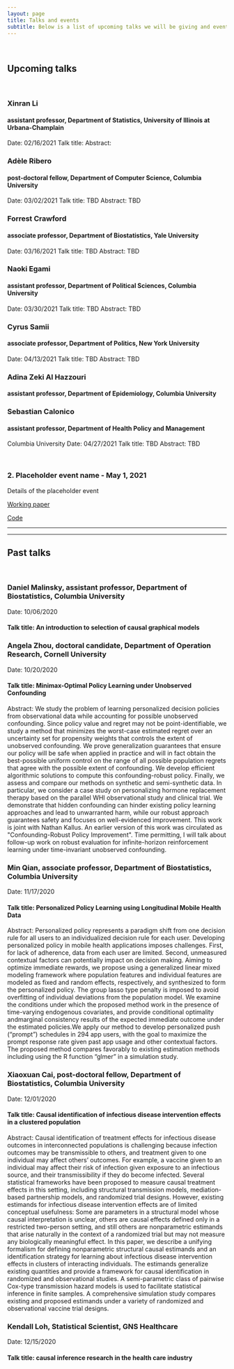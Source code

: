 ```yaml
---
layout: page
title: Talks and events
subtitle: Below is a list of upcoming talks we will be giving and events we will be attending
---
```

  <p>&nbsp;</p>

## Upcoming talks
  <p>&nbsp;</p>

### Xinran Li
#### assistant professor, Department of Statistics, University of Illinois at Urbana-Champlain
Date: 02/16/2021
Talk title:
Abstract:

### Adèle Ribero
#### post-doctoral fellow, Department of Computer Science, Columbia University
Date: 03/02/2021
Talk title: TBD
Abstract: TBD

### Forrest Crawford
#### associate professor, Department of Biostatistics, Yale University
Date: 03/16/2021
Talk title: TBD
Abstract: TBD

### Naoki Egami
#### assistant professor, Department of Political Sciences, Columbia University
Date: 03/30/2021
Talk title: TBD
Abstract: TBD

### Cyrus Samii
#### associate professor, Department of Politics, New York University
Date: 04/13/2021
Talk title: TBD
Abstract: TBD

### Adina Zeki Al Hazzouri
#### assistant professor, Department of Epidemiology, Columbia University 
### Sebastian Calonico
#### assistant professor, Department of Health Policy and Management
Columbia University
Date: 04/27/2021
Talk title: TBD
Abstract: TBD

  <p>&nbsp;</p>
  
### 2. Placeholder event name - May 1, 2021
Details of the placeholder event

[Working paper](www.nameoftheworkingpaper.com)

[Code](www.github.com)

---

<!-- ## Upcoming events a normal html comment-->
<!--  <p>&nbsp;</p>-->

<!-- ### 1. Society for Epidemiologic Research Annual Meeting - June 22-25, 2021-->
<!-- Kara, Ivan, Caleb, Daniel, and Linda will be attending SER this year in San Diego and are looking forward to meeting you!-->

<!-- [Working paper](www.nameoftheworkingpaper.com)-->

<!-- [Code](www.github.com)-->
<!--  <p>&nbsp;</p>-->

---

## Past talks
  <p>&nbsp;</p>

### Daniel Malinsky, assistant professor, Department of Biostatistics, Columbia University
Date: 10/06/2020
#### Talk title: An introduction to selection of causal graphical models

### Angela Zhou, doctoral candidate, Department of Operation Research, Cornell University
Date: 10/20/2020
#### Talk title: Minimax-Optimal Policy Learning under Unobserved Confounding
Abstract: We study the problem of learning personalized decision policies from observational data while accounting for possible unobserved confounding. Since policy value and regret may not be point-identifiable, we study a method that minimizes the worst-case estimated regret over an uncertainty set for propensity weights that controls the extent of unobserved confounding. We prove generalization guarantees that ensure our policy will be safe when applied in practice and will in fact obtain the best-possible uniform control on the range of all possible population regrets that agree with the possible extent of confounding. We develop efficient algorithmic solutions to compute this confounding-robust policy. Finally, we assess and compare our methods on synthetic and semi-synthetic data. In particular, we consider a case study on personalizing hormone replacement therapy based on the parallel WHI observational study and clinical trial. We demonstrate that hidden confounding can hinder existing policy learning approaches and lead to unwarranted harm, while our robust approach guarantees safety and focuses on well-evidenced improvement.
This work is joint with Nathan Kallus. An earlier version of this work was circulated as "Confounding-Robust Policy Improvement". 
Time permitting, I will talk about follow-up work on robust evaluation for infinite-horizon reinforcement learning under time-invariant unobserved confounding.

### Min Qian, associate professor, Department of Biostatistics, Columbia University
Date: 11/17/2020
#### Talk title: Personalized Policy Learning using Longitudinal Mobile Health Data
Abstract: Personalized policy represents a paradigm shift from one decision rule for all users to an individualized decision rule for each user. Developing personalized policy in mobile health applications imposes challenges. First, for lack of adherence, data from each user are limited. Second, unmeasured contextual factors can potentially impact on decision making. Aiming to optimize immediate rewards, we propose using a generalized linear mixed modeling framework where population features and individual features are modeled as fixed and random effects, respectively, and synthesized to form the personalized policy. The group lasso type penalty is imposed to avoid overfitting of individual deviations from the population model. We examine the conditions under which the proposed method work in the presence of time-varying endogenous covariates, and provide conditional optimality andmarginal consistency results of the expected immediate outcome under the estimated policies.We apply our method to develop personalized push (“prompt”) schedules in 294 app users, with the goal to maximize the prompt response rate given past app usage and other contextual factors. The proposed method compares favorably to existing estimation methods including using the R function “glmer” in a simulation study.

### Xiaoxuan Cai, post-doctoral fellow, Department of Biostatistics, Columbia University
Date: 12/01/2020
#### Talk title: Causal identification of infectious disease intervention effects in a clustered population
Abstract: Causal identification of treatment effects for infectious disease outcomes in interconnected populations is challenging because infection outcomes may be transmissible to others, and treatment given to one individual may affect others’ outcomes. For example, a vaccine given to an individual may affect their risk of infection given exposure to an infectious source, and their transmissibility if they do become infected. Several statistical frameworks have been proposed to measure causal treatment effects in this setting, including structural transmission models, mediation-based partnership models, and randomized trial designs. However, existing estimands for infectious disease intervention effects are of limited conceptual usefulness: Some are parameters in a structural model whose causal interpretation is unclear, others are causal effects defined only in a restricted two-person setting, and still others are nonparametric estimands that arise naturally in the context of a randomized trial but may not measure any biologically meaningful effect. In this paper, we describe a unifying formalism for defining nonparametric structural causal estimands and an identification strategy for learning about infectious disease intervention effects in clusters of interacting individuals. The estimands generalize existing quantities and provide a framework for causal identification in randomized and observational studies. A semi-parametric class of pairwise Cox-type transmission hazard models is used to facilitate statistical inference in finite samples. A comprehensive simulation study compares existing and proposed estimands under a variety of randomized and observational vaccine trial designs.

### Kendall Loh, Statistical Scientist, GNS Healthcare
Date: 12/15/2020
#### Talk title: causal inference research in the health care industry
